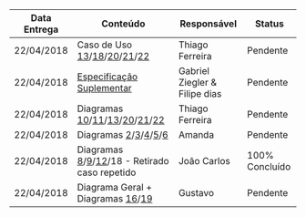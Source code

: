 |Data Entrega|Conteúdo|Responsável|Status|
|----|------|---------|-----|
|22/04/2018|Caso de Uso [13](Assinatura-Twitch-Prime)/[18](Alteração-do-Nome-da-Transmissão)/[20](Criação-de-Vídeo)/[21](Hosting)/[22](Análise-de-Canal)|Thiago Ferreira|Pendente|
|22/04/2018|[Especificação Suplementar](Especificação-Suplementar)|Gabriel Ziegler & Filipe dias|Pendente|
|22/04/2018|Diagramas [10](Diagrama-Adição-de-Add-ons-em-Jogos)/[11](Diagrama-Chat-de-Voz)/[13](Diagrama-Assinatura-Twitch-Prime)/[20](Diagrama-Criação-de-Vídeo)/[21](Diagrama-Hosting)/[22](Diagrama-Análise-de-Canal)|Thiago Ferreira|Pendente|
|22/04/2018|Diagramas [2](Diagrama-Transmissão-Multimídia)/[3](Diagrama-Criação-de-Conta)/[4](Diagrama-Inscrição-em-Canal)/[5](Diagrama-Doação-de-Bits)/[6](Diagrama-Compra-de-Bits)|Amanda|Pendente|
|22/04/2018|Diagramas [8](Diagrama-Mensagens-Privadas)/[9](Diagrama-Restrições-de-Chat)/[12](Diagrama-Transmissão-de-Ads)/18 - Retirado caso repetido|João Carlos|100% Concluído|
|22/04/2018|Diagrama Geral + Diagramas [16](Diagrama-Banir-Viewer)/[19](Diagrama-Adição-de-Jogo-ao-Catálogo)|Gustavo|Pendente|

